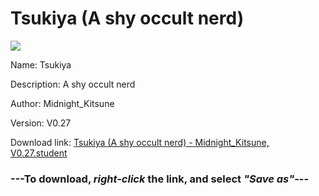 # Tsukiya (A shy occult nerd)

<img src = "https://raw.githubusercontent.com/Arbiter1223/Koukou-Gurashi-Custom-Students/master/Students/Files/Tsukiya%20(A%20shy%20occult%20nerd).png">

Name: Tsukiya

Description: A shy occult nerd

Author: Midnight_Kitsune

Version: V0.27

Download link: <a href="https://raw.githubusercontent.com/Arbiter1223/Koukou-Gurashi-Custom-Students/master/Students/Files/Tsukiya%20(A%20shy%20occult%20nerd)%20-%20Midnight_Kitsune%2C%20V0.27.student">Tsukiya (A shy occult nerd) - Midnight_Kitsune, V0.27.student</a>

### ---**To download, _right-click_ the link, and select _"Save as"_**---

